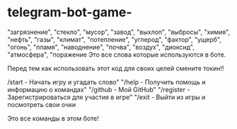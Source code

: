 # telegram-bot-game-
"загрязнение", "стекло", "мусор", "завод", "выхлоп", "выбросы", "химия", "нефть", "газы", "климат", "потепление", "углерод", "фактор", "ущерб", "огонь", "пламя", "наводнение", "почва", "воздух", "диоксид", "атмосфера", "поражение
Это все слова которые используются в боте.

Перед тем как использовать этот код для своих целей смените токин!!

/start - Начать игру и угадать слово"
        "/help - Получить помощь и информацию о командах"
        "/github - Мой GitHub"
        "/register - Зарегистрироваться для участия в игре"
        "/exit - Выйти из игры и посмотреть свои очки

Это все команды в этом боте!
